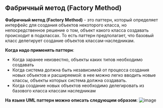 ## Фабричный метод (Factory Method)

**Фабричный метод (Factory Method)** - это паттерн, который определяет интерфейс для создания объектов некоторого класса, но непосредственное решение о том, объект какого класса создавать происходит в подклассах. То есть паттерн предполагает, что базовый класс делегирует создание объектов классам-наследникам.

**Когда надо применять паттерн**:
- Когда заранее неизвестно, объекты каких типов необходимо создавать
- Когда система должна быть независимой от процесса создания новых объектов и расширяемой: в нее можно легко вводить новые классы, объекты которых система должна создавать.
- Когда создание новых объектов необходимо делегировать из базового класса классам наследникам

**На языке UML паттерн можно описать следующим образом**:
![image](https://user-images.githubusercontent.com/76749602/232308640-ed9bb9de-a0a2-4482-9804-48954ad7a1fc.png)
